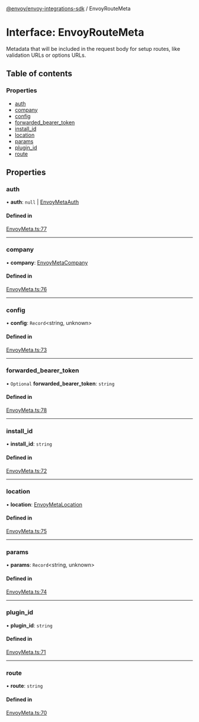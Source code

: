 [@envoy/envoy-integrations-sdk](../README.md) / EnvoyRouteMeta

# Interface: EnvoyRouteMeta

Metadata that will be included in the request body for setup routes,
like validation URLs or options URLs.

## Table of contents

### Properties

- [auth](envoyroutemeta.md#auth)
- [company](envoyroutemeta.md#company)
- [config](envoyroutemeta.md#config)
- [forwarded\_bearer\_token](envoyroutemeta.md#forwarded_bearer_token)
- [install\_id](envoyroutemeta.md#install_id)
- [location](envoyroutemeta.md#location)
- [params](envoyroutemeta.md#params)
- [plugin\_id](envoyroutemeta.md#plugin_id)
- [route](envoyroutemeta.md#route)

## Properties

### auth

• **auth**: ``null`` \| [EnvoyMetaAuth](../README.md#envoymetaauth)

#### Defined in

[EnvoyMeta.ts:77](https://github.com/envoy/envoy-integrations-sdk-nodejs/blob/a7d8339/src/EnvoyMeta.ts#L77)

___

### company

• **company**: [EnvoyMetaCompany](envoymetacompany.md)

#### Defined in

[EnvoyMeta.ts:76](https://github.com/envoy/envoy-integrations-sdk-nodejs/blob/a7d8339/src/EnvoyMeta.ts#L76)

___

### config

• **config**: `Record`<string, unknown\>

#### Defined in

[EnvoyMeta.ts:73](https://github.com/envoy/envoy-integrations-sdk-nodejs/blob/a7d8339/src/EnvoyMeta.ts#L73)

___

### forwarded\_bearer\_token

• `Optional` **forwarded\_bearer\_token**: `string`

#### Defined in

[EnvoyMeta.ts:78](https://github.com/envoy/envoy-integrations-sdk-nodejs/blob/a7d8339/src/EnvoyMeta.ts#L78)

___

### install\_id

• **install\_id**: `string`

#### Defined in

[EnvoyMeta.ts:72](https://github.com/envoy/envoy-integrations-sdk-nodejs/blob/a7d8339/src/EnvoyMeta.ts#L72)

___

### location

• **location**: [EnvoyMetaLocation](envoymetalocation.md)

#### Defined in

[EnvoyMeta.ts:75](https://github.com/envoy/envoy-integrations-sdk-nodejs/blob/a7d8339/src/EnvoyMeta.ts#L75)

___

### params

• **params**: `Record`<string, unknown\>

#### Defined in

[EnvoyMeta.ts:74](https://github.com/envoy/envoy-integrations-sdk-nodejs/blob/a7d8339/src/EnvoyMeta.ts#L74)

___

### plugin\_id

• **plugin\_id**: `string`

#### Defined in

[EnvoyMeta.ts:71](https://github.com/envoy/envoy-integrations-sdk-nodejs/blob/a7d8339/src/EnvoyMeta.ts#L71)

___

### route

• **route**: `string`

#### Defined in

[EnvoyMeta.ts:70](https://github.com/envoy/envoy-integrations-sdk-nodejs/blob/a7d8339/src/EnvoyMeta.ts#L70)
